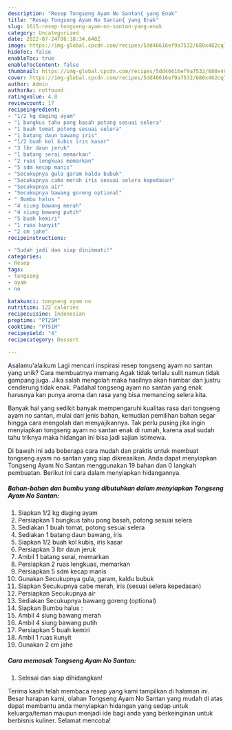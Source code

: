 ```yaml
---
description: "Resep Tongseng Ayam No Santan{ yang Enak"
title: "Resep Tongseng Ayam No Santan{ yang Enak"
slug: 1615-resep-tongseng-ayam-no-santan-yang-enak
category: Uncategorized
date: 2022-07-24T06:18:34.648Z
image: https://img-global.cpcdn.com/recipes/5dd46616ef9a7532/680x482cq70/tongseng-ayam-no-santan-foto-resep-utama.jpg
hideToc: false
enableToc: true
enableTocContent: false
thumbnail: https://img-global.cpcdn.com/recipes/5dd46616ef9a7532/680x482cq70/tongseng-ayam-no-santan-foto-resep-utama.jpg
cover: https://img-global.cpcdn.com/recipes/5dd46616ef9a7532/680x482cq70/tongseng-ayam-no-santan-foto-resep-utama.jpg
author: Admin
authorAv: notfound
ratingvalue: 4.8
reviewcount: 17
recipeingredient:
- "1/2 kg daging ayam"
- "1 bungkus tahu pong basah potong sesuai selera"
- "1 buah tomat potong sesuai selera"
- "1 batang daun bawang iris"
- "1/2 buah kol kubis iris kasar"
- "3 lbr daun jeruk"
- "1 batang serai memarkan"
- "2 ruas lengkuas memarkan"
- "5 sdm kecap manis"
- "Secukupnya gula garam kaldu bubuk"
- "Secukupnya cabe merah iris sesuai selera kepedasan"
- "Secukupnya air"
- "Secukupnya bawang goreng optional"
- " Bumbu halus "
- "4 siung bawang merah"
- "4 siung bawang putih"
- "5 buah kemiri"
- "1 ruas kunyit"
- "2 cm jahe"
recipeinstructions:

- "Sudah jadi dan siap dinikmati!"
categories:
- Resep
tags:
- tongseng
- ayam
- no

katakunci: tongseng ayam no 
nutrition: 122 calories
recipecuisine: Indonesian
preptime: "PT25M"
cooktime: "PT51M"
recipeyield: "4"
recipecategory: Dessert

---
```



Asalamu'alaikum Lagi mencari inspirasi resep tongseng ayam no santan yang unik? Cara membuatnya memang Agak tidak terlalu sulit namun tidak gampang juga. Jika salah mengolah maka hasilnya akan hambar dan justru cenderung tidak enak. Padahal tongseng ayam no santan yang enak harusnya kan punya aroma dan rasa yang bisa memancing selera kita.




Banyak hal yang sedikit banyak mempengaruhi kualitas rasa dari tongseng ayam no santan, mulai dari jenis bahan, kemudian pemilihan bahan segar hingga cara mengolah dan menyajikannya. Tak perlu pusing jika ingin menyiapkan tongseng ayam no santan enak di rumah, karena asal sudah tahu triknya maka hidangan ini bisa jadi sajian istimewa.


Di bawah ini ada beberapa cara mudah dan praktis untuk membuat tongseng ayam no santan yang siap dikreasikan. Anda dapat menyiapkan Tongseng Ayam No Santan menggunakan 19 bahan dan 0 langkah pembuatan. Berikut ini cara dalam menyiapkan hidangannya.

<!--inarticleads1-->

##### Bahan-bahan dan bumbu yang dibutuhkan dalam menyiapkan Tongseng Ayam No Santan:

1. Siapkan 1/2 kg daging ayam
1. Persiapkan 1 bungkus tahu pong basah, potong sesuai selera
1. Sediakan 1 buah tomat, potong sesuai selera
1. Sediakan 1 batang daun bawang, iris
1. Siapkan 1/2 buah kol kubis, iris kasar
1. Persiapkan 3 lbr daun jeruk
1. Ambil 1 batang serai, memarkan
1. Persiapkan 2 ruas lengkuas, memarkan
1. Persiapkan 5 sdm kecap manis
1. Gunakan Secukupnya gula, garam, kaldu bubuk
1. Siapkan Secukupnya cabe merah, iris (sesuai selera kepedasan)
1. Persiapkan Secukupnya air
1. Sediakan Secukupnya bawang goreng (optional)
1. Siapkan  Bumbu halus :
1. Ambil 4 siung bawang merah
1. Ambil 4 siung bawang putih
1. Persiapkan 5 buah kemiri
1. Ambil 1 ruas kunyit
1. Gunakan 2 cm jahe




<!--inarticleads2-->

##### Cara memasak Tongseng Ayam No Santan:


1. Selesai dan siap dihidangkan!



Terima kasih telah membaca resep yang kami tampilkan di halaman ini. Besar harapan kami, olahan Tongseng Ayam No Santan yang mudah di atas dapat membantu anda menyiapkan hidangan yang sedap untuk keluarga/teman maupun menjadi ide bagi anda yang berkeinginan untuk berbisnis kuliner. Selamat mencoba!
